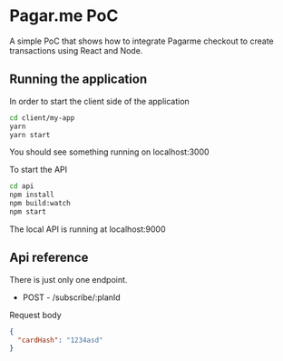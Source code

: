# Pagar.me PoC

A simple PoC that shows how to integrate Pagarme checkout to create transactions using React and Node.

## Running the application

In order to start the client side of the application

```bash
cd client/my-app
yarn
yarn start
```

You should see something running on localhost:3000

To start the API

```bash
cd api
npm install
npm build:watch
npm start
```

The local API is running at localhost:9000

## Api reference

There is just only one endpoint.

- POST - /subscribe/:planId

Request body

```json
{
  "cardHash": "1234asd"
}
```
